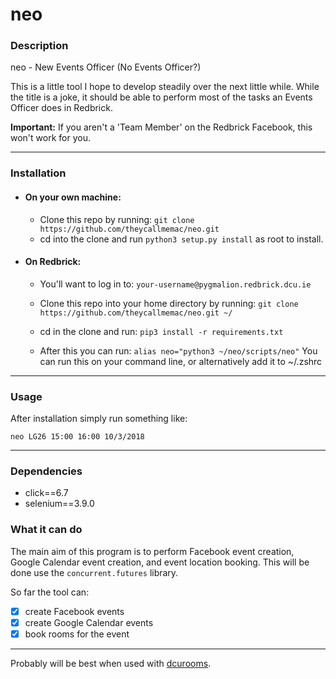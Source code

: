 # neo

### Description
neo - New Events Officer (No Events Officer?)

This is a little tool I hope to develop steadily over the next little while. While the title is a joke, it should be able to perform most of the tasks an Events Officer does in Redbrick.

__Important:__ If you aren't a 'Team Member' on the Redbrick Facebook, this won't work for you.

---

### Installation

- #### On your own machine:
    - Clone this repo by running:
    ```git clone https://github.com/theycallmemac/neo.git```
    - cd into the clone and run ```python3 setup.py install``` as root to install.

- #### On Redbrick:
    - You'll want to log in to:
    ```your-username@pygmalion.redbrick.dcu.ie```

    - Clone this repo into your home directory by running:
    ```git clone https://github.com/theycallmemac/neo.git ~/```
    - cd in the clone and run:
    ```pip3 install -r requirements.txt```
    - After this you can run:
    ```alias neo="python3 ~/neo/scripts/neo"```
      You can run this on your command line, or alternatively add it to ~/.zshrc

---

### Usage
After installation simply run something like:

```neo LG26 15:00 16:00 10/3/2018```

---

### Dependencies
- click==6.7
- selenium==3.9.0

### What it can do
The main aim of this program is to perform Facebook event creation, Google Calendar event creation, and event location booking. This will be done use the ```concurrent.futures``` library.

So far the tool can:

- [x] create Facebook events
- [x] create Google Calendar events
- [x] book rooms for the event

---

Probably will be best when used with [dcurooms](https://github.com/theycallmemac/dcurooms).
